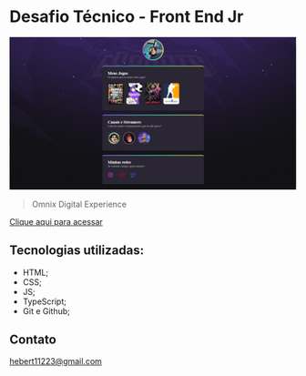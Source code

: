 # Desafio Técnico - Front End Jr

![PREVIEW](./.github/preview.png)

> Omnix Digital Experience

[Clique aqui para acessar](https://herbertribeiro19.github.io/Projeto_Omnix/)

## Tecnologias utilizadas:
- HTML;
- CSS;
- JS;
- TypeScript;
- Git e Github;

## Contato
hebert11223@gmail.com


